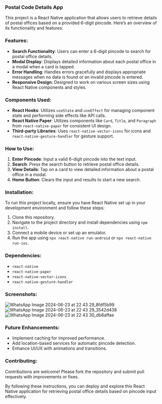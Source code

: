 ### Postal Code Details App

This project is a React Native application that allows users to retrieve details of postal offices based on a provided 6-digit pincode. Here’s an overview of its functionality and features:

### Features:
- **Search Functionality**: Users can enter a 6-digit pincode to search for postal office details.
- **Modal Display**: Displays detailed information about each postal office in a modal when a card is tapped.
- **Error Handling**: Handles errors gracefully and displays appropriate messages when no data is found or an invalid pincode is entered.
- **Responsive Design**: Designed to work on various screen sizes using React Native components and styles.

### Components Used:
- **React Hooks**: Utilizes `useState` and `useEffect` for managing component state and performing side effects like API calls.
- **React Native Paper**: Utilizes components like `Card`, `Title`, and `Paragraph` from `react-native-paper` for consistent UI design.
- **Third-party Libraries**: Uses `react-native-vector-icons` for icons and `react-native-gesture-handler` for gesture support.

### How to Use:
1. **Enter Pincode**: Input a valid 6-digit pincode into the text input.
2. **Search**: Press the search button to retrieve postal office details.
3. **View Details**: Tap on a card to view detailed information about a postal office in a modal.
4. **Home Button**: Clears the input and results to start a new search.

### Installation:
To run this project locally, ensure you have React Native set up in your development environment and follow these steps:
1. Clone this repository.
2. Navigate to the project directory and install dependencies using `npm install`.
3. Connect a mobile device or set up an emulator.
4. Run the app using `npx react-native run-android` or `npx react-native run-ios`.

### Dependencies:
- `react-native`
- `react-native-paper`
- `react-native-vector-icons`
- `react-native-gesture-handler`

### Screenshots:
![WhatsApp Image 2024-06-23 at 22 43 29_8fdf5b99](https://github.com/sarthak0526/PinCode/assets/92181453/eba0b92b-0170-4c83-b1e7-ff14c3d48395)
![WhatsApp Image 2024-06-23 at 22 43 29_3542d438](https://github.com/sarthak0526/PinCode/assets/92181453/1fee9506-e15b-4720-9e9f-fcfe147b36b3)
![WhatsApp Image 2024-06-23 at 22 43 30_db8affae](https://github.com/sarthak0526/PinCode/assets/92181453/fcdc7368-70a4-4c3d-800e-d2d8d12a7b47)



### Future Enhancements:
- Implement caching for improved performance.
- Add location-based services for automatic pincode detection.
- Enhance UI/UX with animations and transitions.

### Contributing:
Contributions are welcome! Please fork the repository and submit pull requests with improvements or fixes.


By following these instructions, you can deploy and explore this React Native application for retrieving postal office details based on pincode input effectively.
